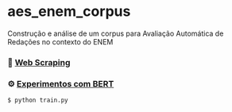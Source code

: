 # aes_enem_corpus

Construção e análise de um corpus para Avaliação Automática de Redações no contexto do ENEM



### :wrench: [Web Scraping](web_corpus_builder/)



### :gear: [Experimentos com BERT](experiments/)

```bash
$ python train.py
```